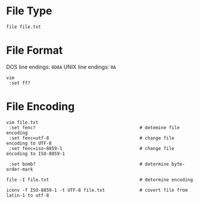 # File Type

    file file.txt

# File Format

  DOS line endings: `0D0A`
  UNIX line endings: `0A`

    vim
     :set ff?

# File Encoding

    vim file.txt
     :set fenc?                                       # detemine file encoding
     :set fenc=utf-8                                  # change file encoding to UTF-8
     :set fenc=iso-8859-1                             # change file encoding to ISO-8859-1

     :set bomb?                                       # determine byte-order-mark

    file -I file.txt                                  # determine encoding

    iconv -f ISO-8859-1 -t UTF-8 file.txt             # covert file from latin-1 to utf-8


